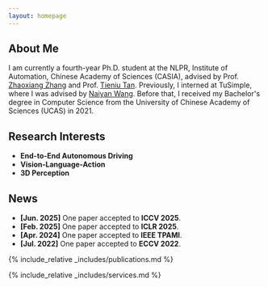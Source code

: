 ```yaml
---
layout: homepage
---
```


## About Me

I am currently a fourth-year Ph.D. student at the NLPR, Institute of Automation, Chinese Academy of Sciences (CASIA), advised by Prof. [Zhaoxiang Zhang](https://zhaoxiangzhang.net/) and Prof. [Tieniu Tan](https://scholar.google.com/citations?user=W-FGd_UAAAAJ&hl=en). Previously, I interned at TuSimple, where I was advised by [Naiyan Wang](https://winsty.net/). Before that, I received my Bachelor's degree in Computer Science from the University of Chinese Academy of Sciences (UCAS) in 2021.

## Research Interests

- **End-to-End Autonomous Driving**  
- **Vision-Language-Action**  
- **3D Perception**

## News
- **[Jun. 2025]** One paper accepted to **ICCV 2025**.  
- **[Feb. 2025]** One paper accepted to **ICLR 2025**.  
- **[Apr. 2024]** One paper accepted to **IEEE TPAMI**.  
- **[Jul. 2022]** One paper accepted to **ECCV 2022**.

{% include_relative _includes/publications.md %}

{% include_relative _includes/services.md %}
